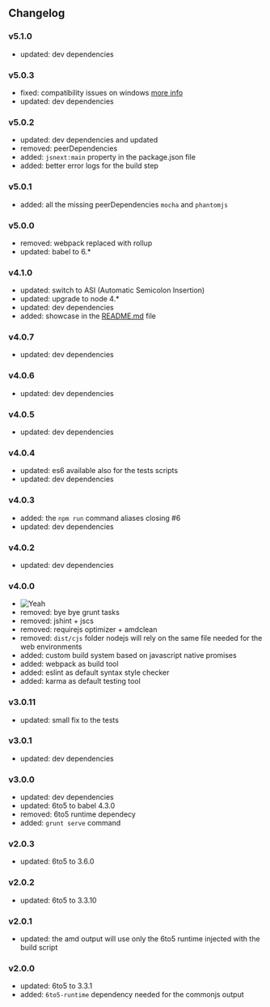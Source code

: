 ## Changelog

### v5.1.0
  * updated: dev dependencies

### v5.0.3
  * fixed: compatibility issues on windows [more info](https://github.com/GianlucaGuarini/es6-project-starter-kit/issues/8)
  * updated: dev dependencies

### v5.0.2
  * updated: dev dependencies and updated
  * removed: peerDependencies
  * added: `jsnext:main` property in the package.json file
  * added: better error logs for the build step

### v5.0.1
  * added: all the missing peerDependencies `mocha` and `phantomjs`

### v5.0.0
  * removed: webpack replaced with rollup
  * updated: babel to 6.*

### v4.1.0
  * updated: switch to ASI (Automatic Semicolon Insertion)
  * updated: upgrade to node 4.*
  * updated: dev dependencies
  * added: showcase in the [README.md](README.md) file

### v4.0.7
  * updated: dev dependencies

### v4.0.6
  * updated: dev dependencies

### v4.0.5
  * updated: dev dependencies

### v4.0.4
  * updated: es6 available also for the tests scripts
  * updated: dev dependencies

### v4.0.3
  * added: the `npm run` command aliases closing #6
  * updated: dev dependencies

### v4.0.2
  * updated: dev dependencies

### v4.0.0
  * ![Yeah](http://www.gifbin.com/bin/30075yu908.gif)
  * removed: bye bye grunt tasks
  * removed: jshint + jscs
  * removed: requirejs optimizer + amdclean
  * removed: `dist/cjs` folder nodejs will rely on the same file needed for the web environments
  * added: custom build system based on javascript native promises
  * added: webpack as build tool
  * added: eslint as default syntax style checker
  * added: karma as default testing tool

### v3.0.11
  * updated: small fix to the tests

### v3.0.1
  * updated: dev dependencies

### v3.0.0
  * updated: dev dependencies
  * updated: 6to5 to babel 4.3.0
  * removed: 6to5 runtime dependecy
  * added: `grunt serve` command

### v2.0.3
  * updated: 6to5 to 3.6.0

### v2.0.2
  * updated: 6to5 to 3.3.10

### v2.0.1
  * updated: the amd output will use only the 6to5 runtime injected with the build script

### v2.0.0
  * updated: 6to5 to 3.3.1
  * added: `6to5-runtime` dependency needed for the commonjs output